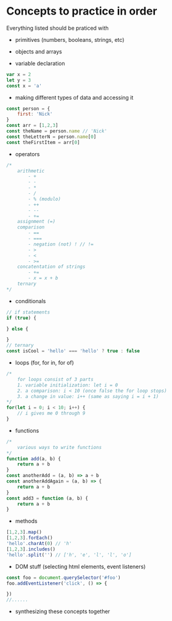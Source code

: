 # Concepts to practice in order

Everything listed should be praticed with

- primitives (numbers, booleans, strings, etc)
- objects and arrays

- variable declaration

```js
var x = 2
let y = 3
const x = 'a'
```

- making different types of data and accessing it

```js
const person = {
    first: 'Nick'
}
const arr = [1,2,3]
const theName = person.name // 'Nick'
const theLetterN = person.name[0]
const theFirstItem = arr[0]
```

- operators

```js
/*
    arithmetic
        - +
        - -
        - *
        - /
        - % (modulo)
        - ++
        - --
        - +=
    assignment (=)
    comparison
        - ==
        - ===
        - negation (not) ! // !=
        - >
        - <
        - >=
    concatentation of strings
        - +=
        - x = x + b
    ternary
*/
```

- conditionals

```js
// if statements
if (true) {

} else {

}
// ternary
const isCool = 'hello' === 'hello' ? true : false
```

- loops (for, for in, for of)

```js
/*
    for loops consist of 3 parts
    1. variable initialization: let i = 0
    2. a comparison: i < 10 (once false the for loop stops)
    3. a change in value: i++ (same as saying i = i + 1)
*/
for(let i = 0; i < 10; i++) {
    // i gives me 0 through 9
}
```

- functions
```js
/*
    various ways to write functions
*/
function add(a, b) {
    return a + b
}
const anotherAdd = (a, b) => a + b
const anotherAddAgain = (a, b) => {
    return a + b
}
const add3 = function (a, b) {
    return a + b
}
```

- methods

```js
[1,2,3].map()
[1,2,3].forEach()
'hello'.charAt(0) // 'h'
[1,2,3].includes()
'hello'.split('') // ['h', 'e', 'l', 'l', 'o']
```

- DOM stuff (selecting html elements, event listeners)

```js
const foo = document.querySelector('#foo')
foo.addEventListener('click', () => {

})
//......
```

- synthesizing these concepts together